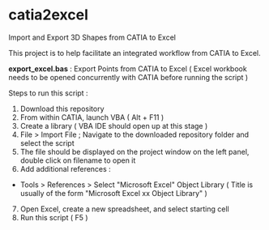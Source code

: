 # catia2excel
Import and Export 3D Shapes from CATIA to Excel

This project is to help facilitate an integrated workflow from CATIA to Excel.

**export_excel.bas** : Export Points from CATIA to Excel ( Excel workbook needs to be opened concurrently with CATIA before running the script )

Steps to run this script : 
1. Download this repository
2. From within CATIA, launch VBA ( Alt + F11 ) 
3. Create a library ( VBA IDE should open up at this stage )
4. File > Import File ; Navigate to the downloaded repository folder and select the script
5. The file should be displayed on the project window on the left panel, double click on filename to open it
6. Add additional references :
  - Tools > References > Select "Microsoft Excel" Object Library ( Title is usually of the form "Microsoft Excel xx Object Library" )
7. Open Excel, create a new spreadsheet, and select starting cell 
8. Run this script ( F5 )

